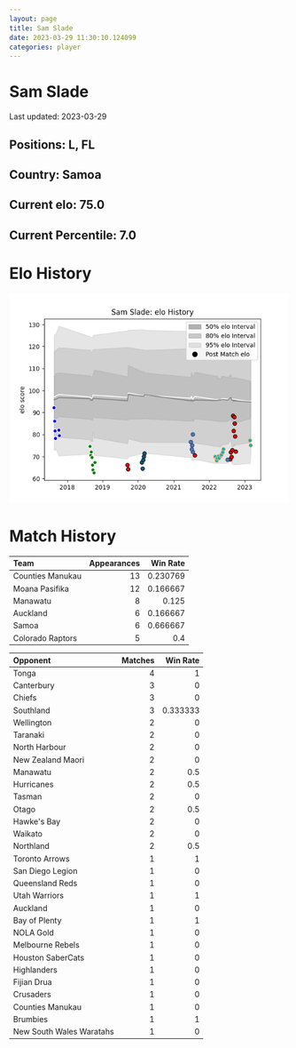 ```yaml
---  
layout: page  
title: Sam Slade  
date: 2023-03-29 11:30:10.124099  
categories: player  
---
```

# Sam Slade


Last updated: 2023-03-29
## Positions: L, FL

## Country: Samoa

## Current elo: 75.0

## Current Percentile: 7.0

# Elo History


![elo history](history_SamSlade.png)
# Match History


| Team             |   Appearances |   Win Rate |
|:-----------------|--------------:|-----------:|
| Counties Manukau |            13 |   0.230769 |
| Moana Pasifika   |            12 |   0.166667 |
| Manawatu         |             8 |   0.125    |
| Auckland         |             6 |   0.166667 |
| Samoa            |             6 |   0.666667 |
| Colorado Raptors |             5 |   0.4      |

| Opponent                 |   Matches |   Win Rate |
|:-------------------------|----------:|-----------:|
| Tonga                    |         4 |   1        |
| Canterbury               |         3 |   0        |
| Chiefs                   |         3 |   0        |
| Southland                |         3 |   0.333333 |
| Wellington               |         2 |   0        |
| Taranaki                 |         2 |   0        |
| North Harbour            |         2 |   0        |
| New Zealand Maori        |         2 |   0        |
| Manawatu                 |         2 |   0.5      |
| Hurricanes               |         2 |   0.5      |
| Tasman                   |         2 |   0        |
| Otago                    |         2 |   0.5      |
| Hawke's Bay              |         2 |   0        |
| Waikato                  |         2 |   0        |
| Northland                |         2 |   0.5      |
| Toronto Arrows           |         1 |   1        |
| San Diego Legion         |         1 |   0        |
| Queensland Reds          |         1 |   0        |
| Utah Warriors            |         1 |   1        |
| Auckland                 |         1 |   0        |
| Bay of Plenty            |         1 |   1        |
| NOLA Gold                |         1 |   0        |
| Melbourne Rebels         |         1 |   0        |
| Houston SaberCats        |         1 |   0        |
| Highlanders              |         1 |   0        |
| Fijian Drua              |         1 |   0        |
| Crusaders                |         1 |   0        |
| Counties Manukau         |         1 |   0        |
| Brumbies                 |         1 |   1        |
| New South Wales Waratahs |         1 |   0        |